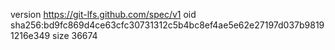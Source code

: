 version https://git-lfs.github.com/spec/v1
oid sha256:bd9fc869d4ce63cfc30731312c5b4bc8ef4ae5e62e27197d037b98191216e349
size 36674

